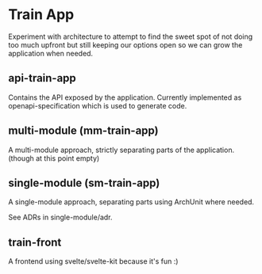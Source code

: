 # Train App

Experiment with architecture to attempt to find the sweet spot of
not doing too much upfront but still keeping our options open so
we can grow the application when needed.

## api-train-app 

Contains the API exposed by the application.
Currently implemented as openapi-specification which is used to generate code.

## multi-module (mm-train-app)

A multi-module approach, strictly separating parts of the application.
(though at this point empty)

## single-module (sm-train-app)

A single-module approach, separating parts using ArchUnit where needed.

See ADRs in single-module/adr.

## train-front

A frontend using svelte/svelte-kit because it's fun :)
